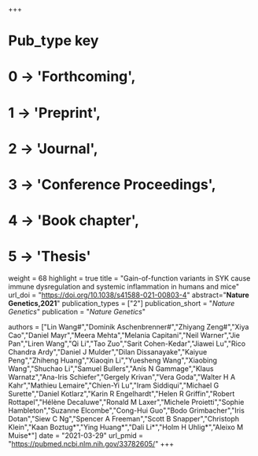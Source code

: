 +++
# Pub_type key
# 0 -> 'Forthcoming',
# 1 -> 'Preprint',
# 2 -> 'Journal',
# 3 -> 'Conference Proceedings',
# 4 -> 'Book chapter',
# 5 -> 'Thesis'

weight = 68
highlight = true
title = "Gain-of-function variants in SYK cause immune dysregulation and systemic inflammation in humans and mice"
url_doi = "https://doi.org/10.1038/s41588-021-00803-4"
abstract="**Nature Genetics,2021**"
publication_types = ["2"]
publication_short = "*Nature Genetics*"
publication = "*Nature Genetics*"

authors = ["Lin Wang#","Dominik Aschenbrenner#","Zhiyang Zeng#","Xiya Cao","Daniel Mayr","Meera Mehta","Melania Capitani","Neil Warner","Jie Pan","Liren Wang","Qi Li","Tao Zuo","Sarit Cohen-Kedar","Jiawei Lu","Rico Chandra Ardy","Daniel J Mulder","Dilan Dissanayake","Kaiyue Peng","Zhiheng Huang","Xiaoqin Li","Yuesheng Wang","Xiaobing Wang","Shuchao Li","Samuel Bullers","Anís N Gammage","Klaus Warnatz","Ana-Iris Schiefer","Gergely Krivan","Vera Goda","Walter H A Kahr","Mathieu Lemaire","Chien-Yi Lu","Iram Siddiqui","Michael G Surette","Daniel Kotlarz","Karin R Engelhardt","Helen R Griffin","Robert Rottapel","Hélène Decaluwe","Ronald M Laxer","Michele Proietti","Sophie Hambleton","Suzanne Elcombe","Cong-Hui Guo","Bodo Grimbacher","Iris Dotan","Siew C Ng","Spencer A Freeman","Scott B Snapper","Christoph Klein","Kaan Boztug*","Ying Huang*","Dali Li*","Holm H Uhlig*","Aleixo M Muise*"]
date = "2021-03-29"
url_pmid = "https://pubmed.ncbi.nlm.nih.gov/33782605/"
+++
